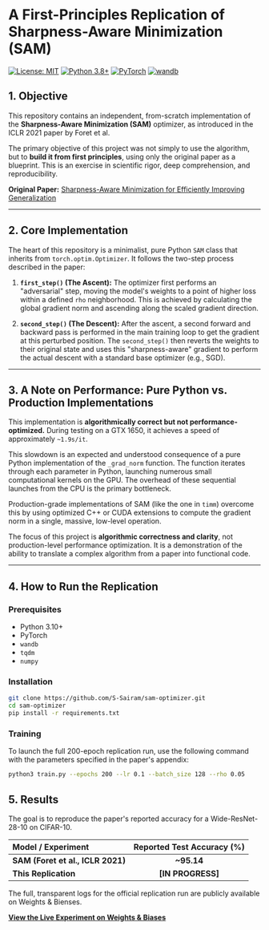 # A First-Principles Replication of Sharpness-Aware Minimization (SAM)

[![License: MIT](https://img.shields.io/badge/License-MIT-yellow.svg)](https://opensource.org/licenses/MIT)
[![Python 3.8+](https://img.shields.io/badge/Python-3.8+-blue.svg)](https://www.python.org/downloads/)
[![PyTorch](https://img.shields.io/badge/PyTorch-Framework-EE4C2C.svg)](https://pytorch.org/)
[![wandb](https://img.shields.io/badge/Weights_&_Biases-Experiment_Tracking-blue)](https://wandb.ai)

## 1. Objective

This repository contains an independent, from-scratch implementation of the **Sharpness-Aware Minimization (SAM)** optimizer, as introduced in the ICLR 2021 paper by Foret et al.

The primary objective of this project was not simply to use the algorithm, but to **build it from first principles**, using only the original paper as a blueprint. This is an exercise in scientific rigor, deep comprehension, and reproducibility.

**Original Paper:** [Sharpness-Aware Minimization for Efficiently Improving Generalization](https://arxiv.org/abs/2010.01412)

---

## 2. Core Implementation

The heart of this repository is a minimalist, pure Python `SAM` class that inherits from `torch.optim.Optimizer`. It follows the two-step process described in the paper:

1.  **`first_step()` (The Ascent):** The optimizer first performs an "adversarial" step, moving the model's weights to a point of higher loss within a defined `rho` neighborhood. This is achieved by calculating the global gradient norm and ascending along the scaled gradient direction.

2.  **`second_step()` (The Descent):** After the ascent, a second forward and backward pass is performed in the main training loop to get the gradient at this perturbed position. The `second_step()` then reverts the weights to their original state and uses this "sharpness-aware" gradient to perform the actual descent with a standard base optimizer (e.g., SGD).

---

## 3. A Note on Performance: Pure Python vs. Production Implementations

This implementation is **algorithmically correct but not performance-optimized.** During testing on a GTX 1650, it achieves a speed of approximately `~1.9s/it`.

This slowdown is an expected and understood consequence of a pure Python implementation of the `_grad_norm` function. The function iterates through each parameter in Python, launching numerous small computational kernels on the GPU. The overhead of these sequential launches from the CPU is the primary bottleneck.

Production-grade implementations of SAM (like the one in `timm`) overcome this by using optimized C++ or CUDA extensions to compute the gradient norm in a single, massive, low-level operation.

The focus of this project is **algorithmic correctness and clarity**, not production-level performance optimization. It is a demonstration of the ability to translate a complex algorithm from a paper into functional code.

---

## 4. How to Run the Replication

### Prerequisites
- Python 3.10+
- PyTorch
- `wandb`
- `tqdm`
- `numpy`

### Installation

```bash
git clone https://github.com/S-Sairam/sam-optimizer.git
cd sam-optimizer
pip install -r requirements.txt
```

### Training
To launch the full 200-epoch replication run, use the following command with the parameters specified in the paper's appendix:
```bash
python3 train.py --epochs 200 --lr 0.1 --batch_size 128 --rho 0.05
```
## 5. Results

The goal is to reproduce the paper's reported accuracy for a Wide-ResNet-28-10 on CIFAR-10.

| Model / Experiment | Reported Test Accuracy (%) |
| :--- | :---: |
| **SAM (Foret et al., ICLR 2021)** | **~95.14** |
| **This Replication** | **[IN PROGRESS]** |

The full, transparent logs for the official replication run are publicly available on Weights & Bienses.

[**View the Live Experiment on Weights & Biases**](https://wandb.ai/pesu-ai-ml/sam-replication-cifar10)

